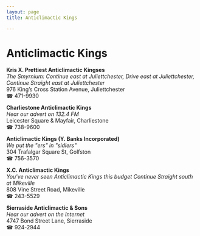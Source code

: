 ```yaml
---
layout: page 
title: Anticlimactic Kings

---
```



# Anticlimactic Kings


 **Kris X. Prettiest Anticlimactic Kingses**  
_The Smyrnium: Continue east at Juliettchester, Drive east at Juliettchester, Continue Straight east at Juliettchester_  
976 King’s Cross Station Avenue, Juliettchester  
☎ 471-9930

**Charliestone Anticlimactic Kings**  
_Hear our advert on 132.4 FM_  
Leicester Square & Mayfair, Charliestone  
☎ 738-9600

**Anticlimactic Kings (Y. Banks Incorporated)**  
_We put the "ers" in "sidlers"_  
304 Trafalgar Square St, Golfston  
☎ 756-3570

**X.C. Anticlimactic Kings**  
_You've never seen Anticlimactic Kings this budget 
Continue Straight south at Mikeville_  
808 Vine Street Road, Mikeville  
☎ 243-5529

**Sierraside Anticlimactic & Sons**  
_Hear our advert on the Internet_  
4747 Bond Street Lane, Sierraside  
☎ 924-2944


